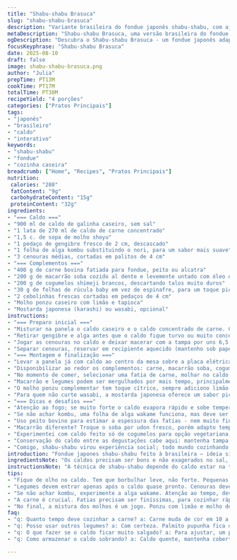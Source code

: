 ```yaml
---
title: "Shabu-shabu Brasuca"
slug: "shabu-shabu-brasuca"
description: "Variante brasileira do fondue japonês shabu-shabu, com ajustes nos ingredientes para um sabor mais fresco e texturas equilibradas. Usa caldo caseiro e um toque de limão para acentuar aromas; carne fatiada fina pronta para banhar no caldo quente. Legumes alternativos e substituições simples para quem não acha certos ingredientes originais. Passos detalhados com dicas para evitar carne passada e manter crocância dos vegetais. Truques para controlar o fogo e servir na mesa com a interação do pessoal, típico fondue-momento."
metaDescription: "Shabu-shabu Brasuca, uma versão brasileira do fondue japonês com sabores do Brasil e ingredientes frescos."
ogDescription: "Descubra o Shabu-shabu Brasuca - um fondue japonês adaptado para o paladar brasileiro, fresco e interativo."
focusKeyphrase: "Shabu-shabu Brasuca"
date: 2025-08-10
draft: false
image: shabu-shabu-brasuca.png
author: "Julia"
prepTime: PT13M
cookTime: PT17M
totalTime: PT30M
recipeYield: "4 porções"
categories: ["Pratos Principais"]
tags:
- "japonês"
- "brasileiro"
- "caldo"
- "interativo"
keywords:
- "shabu-shabu"
- "fondue"
- "cozinha caseira"
breadcrumb: ["Home", "Recipes", "Pratos Principais"]
nutrition: 
 calories: "280"
 fatContent: "9g"
 carbohydrateContent: "15g"
 proteinContent: "32g"
ingredients:
- "=== Caldo ==="
- "900 ml de caldo de galinha caseiro, sem sal"
- "1 lata de 270 ml de caldo de carne concentrado"
- "1,5 c. de sopa de molho shoyu"
- "1 pedaço de gengibre fresco de 2 cm, descascado"
- "1 folha de alga kombu substituindo o nori, para um sabor mais suave"
- "3 cenouras médias, cortadas em palitos de 4 cm"
- "=== Complementos ==="
- "400 g de carne bovina fatiada para fondue, peito ou alcatra"
- "200 g de macarrão soba cozido al dente e levemente untado com óleo de gergelim"
- "200 g de cogumelos shimeji brancos, descartando talos muito duros"
- "30 g de folhas de rúcula baby em vez de espinafre, para um toque picante"
- "2 cebolinhas frescas cortadas em pedaços de 4 cm"
- "Molho ponzu caseiro com limão e tapioca"
- "Mostarda japonesa (karashi) ou wasabi, opcional"
instructions:
- "=== Preparo inicial ==="
- "Misturar na panela o caldo caseiro e o caldo concentrado de carne. Colocar o shoyu, o gengibre e a folha de kombu. Acender fogo médio-alto até começar a borbulhar, formando pequenas bolhas na superfície onde o líquido toca as paredes - espalho essa observação para não deixar fervendo forte. Cozinhar em fogo brando por uns 6 minutos, isso ajuda o gengibre liberar aroma sem amargar."
- "Retirar gengibre e alga antes que o caldo fique turvo ou muito concentrado - se passar disso o sabor vira amargo e o caldo perde a leveza. Importante esse ponto, já que caldo escuro não combina com shabu-shabu."
- "Jogar as cenouras no caldo e deixar macerar com a tampa por uns 6,5 minutos. Elas devem ficar macias porém firmes, sem perder a crocância. Teste com garfo - se entrar com um pouco de resistência, está no ponto."
- "Separar cenouras, reservar em recipiente aquecido (mantenho sob papel alumínio) para servir na mesa."
- "=== Montagem e finalização ==="
- "Levar a panela já com caldo ao centro da mesa sobre a placa elétrica ajustada para calor médio; o fundo da panela deve estar submerso na placa para aquecer uniformemente. Essa é a base do fondue, mantém o caldo borbulhando devagar, no volume ideal para cozinhar fatias finíssimas de carne rapidamente."
- "Disponibilizar ao redor os complementos: carne, macarrão soba, cogumelos shimeji (desmanche-os em pequenos ramalhetes), rúcula e cebolinha. Assim cada um escolhe seu mix."
- "No momento de comer, selecionar uma fatia de carne, molhar no caldo fervendo por instantes – só até mudar a cor, geralmente uns 10 a 15 segundos. Escola tradicional: carne deve ficar mal passada para preservar maciez; prolongar cozimento endurece a peça, não importa a qualidade."
- "Macarrão e legumes podem ser mergulhados por mais tempo, principalmente cogumelos que liberam aroma. Roubo o truque de cozinhar a rúcula só no último minuto para manter notas de frescor e evitar amargor."
- "O molho ponzu complementar tem toque cítrico, sempre adiciono limão espremido na hora e umas gotas de molho de peixe para dar profundidade; pode-se substituir por molho de soja diluído com vinagre."
- "Para quem não curte wasabi, a mostarda japonesa oferece um sabor picante importante, muda a experiência do shabu-shabu tradicional mas não perde a essência."
- "=== Dicas e desafios ==="
- "Atenção ao fogo; se muito forte o caldo evapora rápido e sobe temperatura demais, o que queima o shoyu e altera o sabor. Ideal manter fervura baixa durante toda a refeição, acrescentando água quente se necessário para não perder líquido."
- "Se não achar kombu, uma folha de alga wakame funciona, mas deve ser retirada mais cedo para não interferir no amargor."
- "Uso peito bovino para estimar a espessura das fatias - nem muito finas que se desfazem rápido, nem grossas demais que demoram a cozinhar."
- "Macarrão diferente? Troque o soba por udon fresco, porém adapto tempo de cozimento na mesa para evitar empapamento."
- "Experimentei com caldo feito só de cogumelos para opção vegetariana, usando tofu como proteína. Processo igual, só que a textura muda muito o impacto geral."
- "Conservação do caldo entre as degustações cabe aqui: mantenha tampa na panela, evite exposição ao ar direto para não ressecar instantaneamente."
- "Comigo, shabu-shabu virou experiência social; todo mundo cozinhando sua carne, falando sobre cortes e brindando com saquê gelado. No Brasil, substituir saquê por uma boa caipirinha de limão siciliano cria contraste interessante para o paladar. O calor leve do shabu no meio da roda é coisa fina."
introduction: "Fondue japones shabu-shabu feito à brasileira — ideia simples, direto ao coração do prato. Quente, interativo, com caldo rico porém leve. Já tentei usar só caldo industrializado e sempre ficou meio pesado, pouco aromático. Por isso prefiro misturar caldo caseiro com um caldo de carne mais concentrado, dá equilíbrio e aquela profundidade sem estourar o paladar. Gosto de acrescentar alga kombu ao invés do nori, o sabor é mais elegante e menos salgado, perfeito para quem não tem medo de colocar a mão na massa e curte mexer com fogo na mesa. A variação no complemento é o que faz cada fondue virar um evento diferente — carne fatiada milimetricamente, cogumelos frescos, e uma pitada cítrica no molho ponzu caseiro que uso. Sem lactose, sem frescura, mas com muito sabor e interação."
ingredientsNote: "Os caldos precisam ser bons e não exagerados no sal, pois o molho shoyu já carrega sódio. Prefira caldo de galinha feito em casa, daquelas sobras que ficam melhor quando reaquece, e um caldo de carne concentrado premium para não perder o caráter robusto. Kombu substitui o nori para não pesar nem turvar o caldo, além de soltar menos areia, coisa comum com algas secas mais baratas. Troque cenoura por palmito pupunha cortado em tiras grossas para uma textura diferente, ou nabo para dar um crocante após a fervura. Para proteína além do boi, valem fatias finas de frango ou até tiras de peixe branco. Quem tem alergia ou evita soja pode usar tamari sem glúten, evitar molho de soja tradicional. Macarrão pode ser substituído por bifum de arroz para versão sem glúten. Cogumelos shimeji claro terceiro ingrediente que destaque, mude para cogumelo Paris fatiado se encontrar mais fácil. Rúcula no lugar do espinafre oferece amargor, mas atenção para não cozinhar demais. Molho ponzu caseiro junta limão, shoyu e um toque de vinagre de arroz, bem adaptado ao paladar brasileiro."
instructionsNote: "A técnica de shabu-shabu depende do caldo estar na temperatura certa: nem fervendo violento, nem morno demais. Bolhas pequenas e visual de ondulação no caldo indicam o calor perfeito para mergulhar carne sem passar do ponto. Gengibre e kombu esfriam o caldo com aroma delicado, mas precisam ser retirados antes que amarguem e muddlem o preparo. Cozinhar legumes al dente é fundamental para evitar vegetais moles e sem graça; por isso uso aquela técnica do garfo para sentir antes de tirar do fogo. À mesa, mantenho o fogareiro na potência média e limpo o prato ou pegador frequentemente para evitar a gordura que sobe na superfície ficar enjoativa. Servir com molhos a parte é essencial para adaptar ao gosto de cada um, além de facilitar o manejo dos ingredientes. Para iniciantes, recomendo separar a carne e legumes em porções pequenas para não perder o controle do cozimento na panela, evitando desperdício e perda do sabor original."
tips:
- "Fique de olho no caldo. Tem que borbulhar leve, não forte. Pequenas bolhas, aroma de gengibre. Se ferver demais, risco de amargo. Acréscimos de água quente resolve a evaporação."
- "Legumes devem entrar apenas após o caldo quase pronto. Cenouras devem ter crocância; teste com garfo. Se entrar com resistência, estão boas. Não perca a textura."
- "Se não achar kombu, experimente a alga wakame. Atenção ao tempo, deve ser retirada logo. Assim, evita amargor e ainda dá um sabor suave. Simples e eficiente."
- "A carne é crucial. Fatias precisam ser finíssimas, para cozinhar rápido. Nem grossas nem finas demais, achados assim estragam a textura. Use alcatra ou peito bovino."
- "No final, a mistura dos molhos é um jogo. Ponzu com limão e molho de peixe. A mostarda japonesa dá uma beleza e um calor. Para quem não curte muito, opte por wasabi bem controlado."
faq:
- "q: Quanto tempo deve cozinhar a carne? a: Carne muda de cor em 10 a 15 segs, no caldo fervendo. É mal passada. Cuidado, mais tempo e pode endurecer. Não é só estética."
- "q: Posso usar outros legumes? a: Com certeza. Palmito pupunha fica ótimo. Nabo dá crocância. Mas atenção com a cocção. Legumes devem ser frescos, crocantes."
- "q: O que fazer se o caldo ficar muito salgado? a: Para ajustar, um pouco de água pura. Ou uma batata crua. Ela absorve sal. O equilíbrio é importante para o prato."
- "q: Como armazenar o caldo sobrando? a: Caldo quente, mantenha coberto. No dia seguinte, use. Se não, congele. Isso evita que perca o sabor. Não exponha ao ar."

---
```

